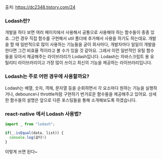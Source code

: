 출처: https://dc2348.tistory.com/24

### Lodash란?

개발을 하다 보면 여러 페이지에서 사용해서 공통으로 사용해야 하는 함수들이 종종 있죠. 그런 경우 직접 함수를 구현해서 util 폴더에 추가해서 사용을 하기도 하는데요. 개발을 할 때 일반적으로 많이 사용하는 기능들을 굳이 회사마다, 개발자마다 일일이 개발을 한다면 그건 비효율 적이라고 볼 수가 있을 것 같아요. 그래서 이런 일반적인 유틸 함수들을 모아서 제공해주는 라이브러리가 Lodash입니다. Lodash는 자바스크립트 용 유틸리티 라이브러리이고 가장 많이 쓰이고 최신의 기능을 제공하는 라이브러리입니다.

### Lodash는 주로 어떤 경우에 사용할까요?

Lodash는 배열, 숫자, 객체, 문자열 등을 순회하면서 각 요소마다 원하는 기능을 실행하거나, debounce나 throttle처럼 구현하기 번거로운 함수들을 제공해주고 있어요. 상세한 함수들의 설명은 앞으로 다른 포스팅들을 통해 소개해보도록 하겠습니다.

### react-native 에서 Lodash 사용법?

```javascript
import _ from "lodash";

if(_.isEqual(data, list)) {
  console.log(같다!)
}
```

이렇게 쓰면 된다~
